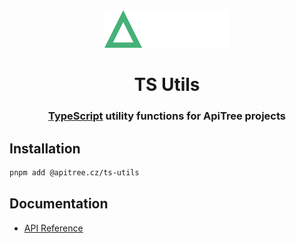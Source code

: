 <div align="center">

<a href="https://github.com/ApiTreeCZ">
<img alt="ApiTree s.r.o." src="https://raw.githubusercontent.com/ApiTreeCZ/toolbox/refs/heads/develop/public/apitree.png?v=2025-01-28" width="201" />
</a>

# TS Utils

### [TypeScript](https://www.typescriptlang.org/) utility functions for ApiTree projects

</div>

## Installation

```bash
pnpm add @apitree.cz/ts-utils
```

## Documentation

- [API Reference](./docs/README.md)
